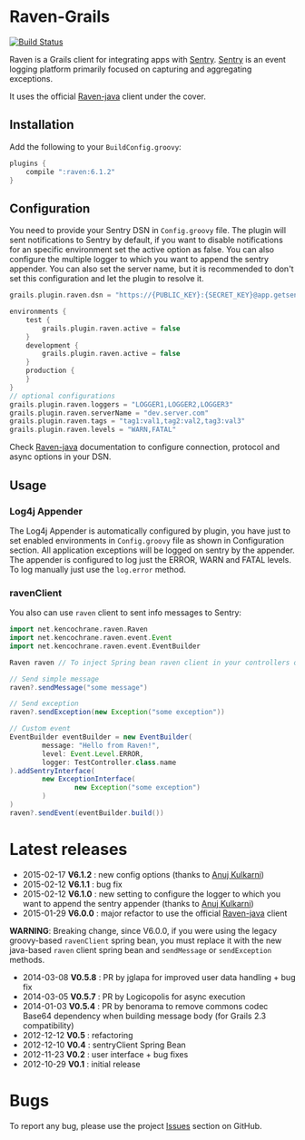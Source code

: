 # Raven-Grails

[![Build Status](https://secure.travis-ci.org/agorapulse/grails-raven.png?branch=master)](https://travis-ci.org/agorapulse/grails-raven)

Raven is a Grails client for integrating apps with [Sentry](http://www.getsentry.com). [Sentry](http://www.getsentry.com) is an event logging platform primarily focused on capturing and aggregating exceptions.

It uses the official [Raven-java](https://github.com/getsentry/raven-java) client under the cover.

## Installation

Add the following to your `BuildConfig.groovy`:

```groovy
plugins {
    compile ":raven:6.1.2"
}
```

## Configuration

You need to provide your Sentry DSN in `Config.groovy` file. The plugin will sent notifications to Sentry by default, if you want to disable notifications for an specific environment set the active option as false.
You can also configure the multiple logger to which you want to append the sentry appender.
You can also set the server name, but it is recommended to don't set this configuration and let the plugin to resolve it.
```groovy
grails.plugin.raven.dsn = "https://{PUBLIC_KEY}:{SECRET_KEY}@app.getsentry.com/{PATH}{PROJECT_ID}"

environments {
    test {
        grails.plugin.raven.active = false
    }
    development {
        grails.plugin.raven.active = false
    }
    production {
    }
}
// optional configurations
grails.plugin.raven.loggers = "LOGGER1,LOGGER2,LOGGER3"
grails.plugin.raven.serverName = "dev.server.com"
grails.plugin.raven.tags = "tag1:val1,tag2:val2,tag3:val3"
grails.plugin.raven.levels = "WARN,FATAL"

```

Check [Raven-java](https://github.com/getsentry/raven-java) documentation to configure connection, protocol and async options in your DSN.


## Usage

### Log4j Appender

The Log4j Appender is automatically configured by plugin, you have just to set enabled environments in `Config.groovy` file as shown in Configuration section.
All application exceptions will be logged on sentry by the appender.
The appender is configured to log just the ERROR, WARN and FATAL levels.
To log manually just use the `log.error` method.

### ravenClient

You also can use `raven` client to sent info messages to Sentry:

```groovy
import net.kencochrane.raven.Raven
import net.kencochrane.raven.event.Event
import net.kencochrane.raven.event.EventBuilder

Raven raven // To inject Spring bean raven client in your controllers or services

// Send simple message
raven?.sendMessage("some message")

// Send exception
raven?.sendException(new Exception("some exception"))

// Custom event
EventBuilder eventBuilder = new EventBuilder(
        message: "Hello from Raven!",
        level: Event.Level.ERROR,
        logger: TestController.class.name
).addSentryInterface(
        new ExceptionInterface(
                new Exception("some exception")
        )
)
raven?.sendEvent(eventBuilder.build())
```

# Latest releases

* 2015-02-17 **V6.1.2** : new config options (thanks to [Anuj Kulkarni](https://github.com/anujku))
* 2015-02-12 **V6.1.1** : bug fix
* 2015-02-12 **V6.1.0** : new setting to configure the logger to which you want to append the sentry appender (thanks to [Anuj Kulkarni](https://github.com/anujku))
* 2015-01-29 **V6.0.0** : major refactor to use the official [Raven-java](https://github.com/getsentry/raven-java) client

**WARNING**: Breaking change, since V6.0.0, if you were using the legacy groovy-based `ravenClient` spring bean, you must replace it with the new java-based `raven` client spring bean and `sendMessage` or `sendException` methods.

* 2014-03-08 **V0.5.8** : PR by jglapa for improved user data handling + bug fix
* 2014-03-05 **V0.5.7** : PR by Logicopolis for async execution
* 2014-01-03 **V0.5.4** : PR by benorama to remove commons codec Base64 dependency when building message body (for Grails 2.3 compatibility)
* 2012-12-12 **V0.5** : refactoring
* 2012-12-10 **V0.4** : sentryClient Spring Bean
* 2012-11-23 **V0.2** : user interface + bug fixes
* 2012-10-29 **V0.1** : initial release

# Bugs

To report any bug, please use the project [Issues](http://github.com/agorapulse/grails-raven/issues) section on GitHub.
